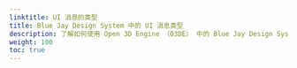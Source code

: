 ```yaml
---
linktitle: UI 消息的类型
title: Blue Jay Design System 中的 UI 消息类型
description: 了解如何使用 Open 3D Engine （O3DE） 中的 Blue Jay Design System 制作各种类型的 UI 消息，包括控制台 loga、对话框、内联通知、日志表、文本输入验证和 toast。
weight: 100
toc: true
---
```

